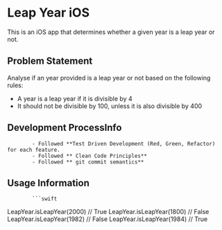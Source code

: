 # Leap Year iOS

This is an iOS app that determines whether a given year is a leap year or not.

## Problem Statement

Analyse if an year provided is a leap year or not based on the following rules:

-   A year is a leap year if it is divisible by 4
-   It should not be divisible by 100, unless it is also divisible by 400
            
## Development ProcessInfo
            
            - Followed **Test Driven Development (Red, Green, Refactor) for each feature.
            - Followed ** Clean Code Principles**
            - Followed ** git commit semantics**
            
## Usage Information
            ```swift
LeapYear.isLeapYear(2000) // True
LeapYear.isLeapYear(1800) // False
LeapYear.isLeapYear(1982) // False
LeapYear.isLeapYear(1984) // True


